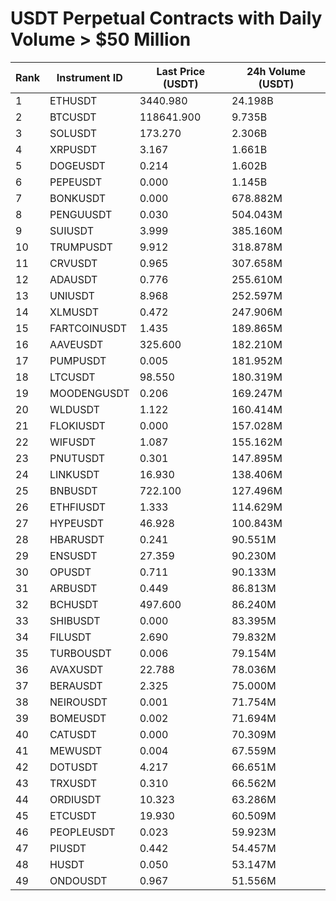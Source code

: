 # USDT Perpetual Contracts with Daily Volume > $50 Million

| Rank | Instrument ID | Last Price (USDT) | 24h Volume (USDT) |
|------|---------------|-------------------|-------------------|
| 1 | ETHUSDT | 3440.980 | 24.198B |
| 2 | BTCUSDT | 118641.900 | 9.735B |
| 3 | SOLUSDT | 173.270 | 2.306B |
| 4 | XRPUSDT | 3.167 | 1.661B |
| 5 | DOGEUSDT | 0.214 | 1.602B |
| 6 | PEPEUSDT | 0.000 | 1.145B |
| 7 | BONKUSDT | 0.000 | 678.882M |
| 8 | PENGUUSDT | 0.030 | 504.043M |
| 9 | SUIUSDT | 3.999 | 385.160M |
| 10 | TRUMPUSDT | 9.912 | 318.878M |
| 11 | CRVUSDT | 0.965 | 307.658M |
| 12 | ADAUSDT | 0.776 | 255.610M |
| 13 | UNIUSDT | 8.968 | 252.597M |
| 14 | XLMUSDT | 0.472 | 247.906M |
| 15 | FARTCOINUSDT | 1.435 | 189.865M |
| 16 | AAVEUSDT | 325.600 | 182.210M |
| 17 | PUMPUSDT | 0.005 | 181.952M |
| 18 | LTCUSDT | 98.550 | 180.319M |
| 19 | MOODENGUSDT | 0.206 | 169.247M |
| 20 | WLDUSDT | 1.122 | 160.414M |
| 21 | FLOKIUSDT | 0.000 | 157.028M |
| 22 | WIFUSDT | 1.087 | 155.162M |
| 23 | PNUTUSDT | 0.301 | 147.895M |
| 24 | LINKUSDT | 16.930 | 138.406M |
| 25 | BNBUSDT | 722.100 | 127.496M |
| 26 | ETHFIUSDT | 1.333 | 114.629M |
| 27 | HYPEUSDT | 46.928 | 100.843M |
| 28 | HBARUSDT | 0.241 | 90.551M |
| 29 | ENSUSDT | 27.359 | 90.230M |
| 30 | OPUSDT | 0.711 | 90.133M |
| 31 | ARBUSDT | 0.449 | 86.813M |
| 32 | BCHUSDT | 497.600 | 86.240M |
| 33 | SHIBUSDT | 0.000 | 83.395M |
| 34 | FILUSDT | 2.690 | 79.832M |
| 35 | TURBOUSDT | 0.006 | 79.154M |
| 36 | AVAXUSDT | 22.788 | 78.036M |
| 37 | BERAUSDT | 2.325 | 75.000M |
| 38 | NEIROUSDT | 0.001 | 71.754M |
| 39 | BOMEUSDT | 0.002 | 71.694M |
| 40 | CATUSDT | 0.000 | 70.309M |
| 41 | MEWUSDT | 0.004 | 67.559M |
| 42 | DOTUSDT | 4.217 | 66.651M |
| 43 | TRXUSDT | 0.310 | 66.562M |
| 44 | ORDIUSDT | 10.323 | 63.286M |
| 45 | ETCUSDT | 19.930 | 60.509M |
| 46 | PEOPLEUSDT | 0.023 | 59.923M |
| 47 | PIUSDT | 0.442 | 54.457M |
| 48 | HUSDT | 0.050 | 53.147M |
| 49 | ONDOUSDT | 0.967 | 51.556M |
